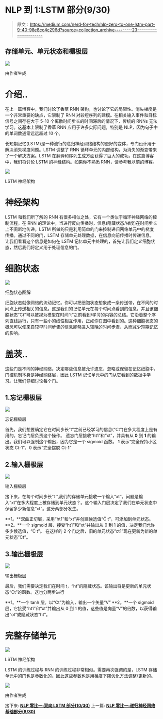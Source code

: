 # NLP 到 1:LSTM 部分(9/30)

> 原文：<https://medium.com/nerd-for-tech/nlp-zero-to-one-lstm-part-9-40-98e8cc4c296d?source=collection_archive---------23----------------------->

## 存储单元、单元状态和栅极层

![](img/13cb4d2d7f08f9a8e08d4207d3a29acc.png)

由作者生成

# 介绍..

在上一篇博客中，我们讨论了香草 RNN 架构，也讨论了它的局限性。消失梯度是一个非常重要的缺点，它限制了 RNN 对较短序列的建模。在相关输入事件和目标信号之间存在大于 5-10 个离散时间步长的时间滞后的情况下，传统的 RNNs 无法学习。这基本上限制了香草 RNN 应用于许多实际问题，特别是 NLP，因为句子中的单词数通常远远超过 10 个。

长短期记忆(LSTM)是一种流行的递归神经网络结构的更好的变体，专门设计用于解决消失梯度问题。LSTM 调整了 RNN 循环单元的内部结构，为消失的渐变带来了一个解决方案。LSTM 在翻译和序列生成方面获得了巨大的成功。在这篇博客中，我们将讨论 LSTM 的神经结构。如果你不熟悉 RNN，请参考我以前的博客。

![](img/b271e25be66c728067c4d9df079d6e58.png)

LSTM 神经架构

# 神经架构

LSTM 和我们所了解的 RNN 有很多相似之处，它有一个类似于循环神经网络的控制流程。在 RNN 的理论中，当进行反向传播时，信息(隐藏状态/梯度)在时间步长上不间断地传递。LSTM 所做的只是利用简单的门来控制递归网络单元中的梯度传播。通过不同的门，LSTM 存储单元处理数据，在信息向前传播时传递信息。让我们看看这个信息是如何在 LSTM 记忆单元中处理的，首先让我们定义细胞状态，然后我们将定义用于处理信息的门。

# 细胞状态

![](img/5327b52d3e1f246857109b1c34d9d0cc.png)

细胞状态图解

细胞状态就像网络的流动记忆。你可以把细胞状态想象成一条传送带，在不同的时间点上传送相关的信息。这是我们的记忆单元在每个时间点看到的信息，并且该细胞状态“Ct”可以被视为模型在时间“t”之前看到/学习的内容的总结。它沿着整个序列直线运行，只有一些小的线性相互作用，正如你在图中看到的。这种细胞状态的概念可以使来自较早时间步骤的信息能够进入较晚的时间步骤，从而减少短期记忆的影响。

# 盖茨..

这些门是不同的神经网络，决定哪些信息被允许遗忘、忽略或保留在记忆细胞中。门控机制本身是神经网络层，因此 LSTM 记忆单元中的门从它看到的数据中学习。让我们仔细讨论每个门。

## 1.忘记栅极层

![](img/fcd894f224d6e5a84210864e547301a7.png)

忘记栅极层

首先，我们想要确定它在时间步长“t”之前已经学习的信息(“Ct”)在多大程度上是有用的。忘记门层负责这个操作。
遗忘门层接收“ht1”和“xt”，并具有从 **0** 到 **1** 的输出。我们可以强制这个输出，因为它是一个 sigmoid 函数。 **1** 表示“完全保持小区状态 Ct-1”，0 表示“完全摆脱 Ct-1”

## 2.输入栅极层

![](img/bc75e11e56cb088a0c567ec9124088b5.png)

输入栅极层

接下来，在每个时间步长“t ”,我们的存储单元接收一个输入“xt”。问题是输入“xt”在多大程度上被存储到单元状态？。这个输入门层决定了我们在单元状态中保留多少新信息“xt”。这分两部分发生。

**1。**双曲正切层，采用“ht1”和“xt”并创建候选值“C̃ t”，可添加到单元状态。
**2。**一个 sigmoid 层，接受“ht1”和“xt”并输出从 0 到 1 的值，决定我们允许多少候选值，“C̃ t”。
在这样的 2 个门之后，旧的单元状态“ct1”现在更新为新的单元状态“Ct”。

## 3.输出栅极层

![](img/1128db7fd9d508c1bbe3d0296d849ab5.png)

输出栅极层

最后，我们需要决定我们在时间 t，“ht”的隐藏状态。该输出将是更新的单元状态“Ct”的函数。这也分两步进行

**1。**一个 tanh 层，以“Ct”为输入，输出一个矢量“V”
**2。**一个 sigmoid 层，它接受“ht1”和“xt”并输出从 0 到 1 的值，这些值是向量“V”的倍数，以获得输出“ot”或隐藏状态“ht”。

# 完整存储单元

![](img/b271e25be66c728067c4d9df079d6e58.png)

LSTM 神经架构

LSTM 的训练过程与 RNN 的训练过程非常相似。需要再次强调的是，LSTM 存储单元中的门也是参数化的，因此这些参数也是用梯度下降优化方法调整/更新的。

![](img/1f25b94e9e735d81faaa5391824dd85a.png)

由作者生成

接下来: [**NLP 零比一:双向 LSTM 部分(10/30)**](https://kowshikchilamkurthy.medium.com/nlp-zero-to-one-bi-directional-lstm-part-10-30-cab0eab65533?source=your_stories_page-------------------------------------)
上一篇: [**NLP 零比一:递归神经网络基础部分(8/30)**](https://kowshikchilamkurthy.medium.com/nlp-zero-to-one-recurrent-neural-networks-basics-part-8-30-ca77af9d47ff?source=your_stories_page-------------------------------------)